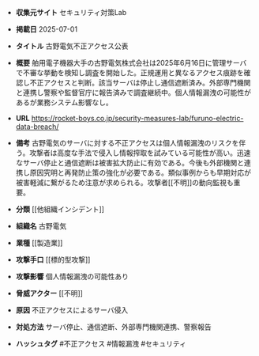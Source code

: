 - **収集元サイト**
セキュリティ対策Lab

- **掲載日**
2025-07-01

- **タイトル**
古野電気不正アクセス公表

- **概要**
舶用電子機器大手の古野電気株式会社は2025年6月16日に管理サーバで不審な挙動を検知し調査を開始した。正規運用と異なるアクセス痕跡を確認し不正アクセスと判断。該当サーバは停止し通信遮断済み。外部専門機関と連携し警察や監督官庁に報告済みで調査継続中。個人情報漏洩の可能性があるが業務システム影響なし。

- **URL**
https://rocket-boys.co.jp/security-measures-lab/furuno-electric-data-breach/

- **備考**
古野電気のサーバに対する不正アクセスは個人情報漏洩のリスクを伴う。攻撃者は高度な手法で侵入し情報搾取を試みている可能性が高い。迅速なサーバ停止と通信遮断は被害拡大防止に有効である。今後も外部機関と連携し原因究明と再発防止策の強化が必要である。類似事例からも早期対応が被害軽減に繋がるため注意が求められる。攻撃者[[不明]]の動向監視も重要。

- **分類**
[[他組織インシデント]]

- **組織名**
古野電気

- **業種**
[[製造業]]

- **攻撃手口**
[[標的型攻撃]]

- **攻撃影響**
個人情報漏洩の可能性あり

- **脅威アクター**
[[不明]]

- **原因**
不正アクセスによるサーバ侵入

- **対処方法**
サーバ停止、通信遮断、外部専門機関連携、警察報告

- **ハッシュタグ**
#不正アクセス #情報漏洩 #セキュリティ
